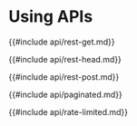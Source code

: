 # Using APIs

{{#include api/rest-get.md}}

{{#include api/rest-head.md}}

{{#include api/rest-post.md}}

{{#include api/paginated.md}}

{{#include api/rate-limited.md}}
